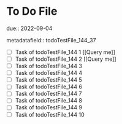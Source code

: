 # To Do File

due:: 2022-09-04

metadatafield:: todoTestFile_144_37

- [ ] Task of todoTestFile_144 1 [[Query me]]
- [ ] Task of todoTestFile_144 2 [[Query me]]
- [ ] Task of todoTestFile_144 3
- [ ] Task of todoTestFile_144 4
- [ ] Task of todoTestFile_144 5
- [ ] Task of todoTestFile_144 6
- [ ] Task of todoTestFile_144 7
- [ ] Task of todoTestFile_144 8
- [ ] Task of todoTestFile_144 9
- [ ] Task of todoTestFile_144 10